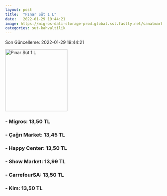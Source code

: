 ```yaml
---
layout: post
title:  "Pınar Süt 1 L"
date:   2022-01-29 19:44:21
image: https://migros-dali-storage-prod.global.ssl.fastly.net/sanalmarket/product/11010010/11010010-1ae231-1650x1650.jpg
categories: sut-kahvaltilik
---
```


Son Güncelleme: 2022-01-29 19:44:21

<img src="https://migros-dali-storage-prod.global.ssl.fastly.net/sanalmarket/product/11010010/11010010-1ae231-1650x1650.jpg" width="200" alt="Pınar Süt 1 L" />


### - Migros: 13,50 TL

### - Çağrı Market: 13,45 TL

### - Happy Center: 13,50 TL

### - Show Market: 13,99 TL

### - CarrefourSA: 13,50 TL

### - Kim: 13,50 TL

